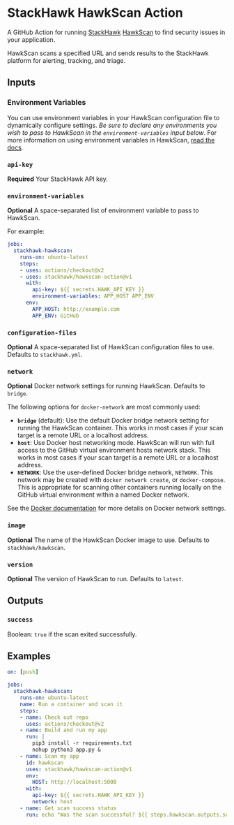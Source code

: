 # StackHawk HawkScan Action

A GitHub Action for running [StackHawk](https://www.stackhawk.com/) [HawkScan](https://hub.docker.com/r/stackhawk/hawkscan) to find security issues in your application.

HawkScan scans a specified URL and sends results to the StackHawk platform for alerting, tracking, and triage.

## Inputs

### Environment Variables

You can use environment variables in your HawkScan configuration file to dynamically configure settings. *Be sure to declare any environments you wish to pass to HawkScan in the `environment-variables` input below*. For more information on using environment variables in HawkScan, [read the docs](https://docs.stackhawk.com/hawkscan/configuration/#environment-variable-runtime-overrides).

### `api-key`

**Required** Your StackHawk API key.

### `environment-variables`

**Optional** A space-separated list of environment variable to pass to HawkScan.

For example:
```yaml
jobs:
  stackhawk-hawkscan:
    runs-on: ubuntu-latest
    steps:
    - uses: actions/checkout@v2
    - uses: stackhawk/hawkscan-action@v1
      with:
        api-key: ${{ secrets.HAWK_API_KEY }}
        environment-variables: APP_HOST APP_ENV
      env:
        APP_HOST: http://example.com
        APP_ENV: GitHub
```

### `configuration-files`

**Optional** A space-separated list of HawkScan configuration files to use. Defaults to `stackhawk.yml`.

### `network`

**Optional** Docker network settings for running HawkScan.  Defaults to `bridge`.

The following options for `docker-network` are most commonly used:
 - **`bridge`** (default): Use the default Docker bridge network setting for running the HawkScan container. This works in most cases if your scan target is a remote URL or a localhost address.
 - **`host`**: Use Docker host networking mode. HawkScan will run with full access to the GitHub virtual environment hosts network stack. This works in most cases if your scan target is a remote URL or a localhost address.
 - **`NETWORK`**: Use the user-defined Docker bridge network, `NETWORK`. This network may be created with `docker network create`, or `docker-compose`. This is appropriate for scanning other containers running locally on the GitHub virtual environment within a named Docker network.

See the [Docker documentation](https://docs.docker.com/engine/reference/run/#network-settings) for more details on Docker network settings.

### `image`

**Optional** The name of the HawkScan Docker image to use. Defaults to `stackhawk/hawkscan`.

### `version`

**Optional** The version of HawkScan to run. Defaults to `latest`.

## Outputs

### `success`

Boolean: `true` if the scan exited successfully.

## Examples

```yaml
on: [push]

jobs:
  stackhawk-hawkscan:
    runs-on: ubuntu-latest
    name: Run a container and scan it
    steps:
    - name: Check out repo
      uses: actions/checkout@v2
    - name: Build and run my app
      run: |
        pip3 install -r requirements.txt
        nohup python3 app.py &
    - name: Scan my app
      id: hawkscan
      uses: stackhawk/hawkscan-action@v1
      env:
        HOST: http://localhost:5000
      with:
        api-key: ${{ secrets.HAWK_API_KEY }}
        network: host
    - name: Get scan success status
      run: echo "Was the scan successful? ${{ steps.hawkscan.outputs.success }}"

```